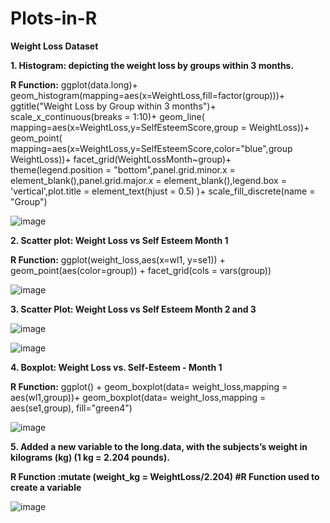 # Plots-in-R

**Weight Loss Dataset**

**1. Histogram: depicting the weight loss by groups within 3 months.**

**R Function:** ggplot(data.long)+ geom_histogram(mapping=aes(x=WeightLoss,fill=factor(group)))+
ggtitle("Weight Loss by Group within 3 months")+
scale_x_continuous(breaks = 1:10)+
geom_line( mapping=aes(x=WeightLoss,y=SelfEsteemScore,group = WeightLoss))+
geom_point( mapping=aes(x=WeightLoss,y=SelfEsteemScore,color="blue",group WeightLoss))+
facet_grid(WeightLossMonth~group)+
theme(legend.position = "bottom",panel.grid.minor.x = element_blank(),panel.grid.major.x = element_blank(),legend.box = 'vertical',plot.title = element_text(hjust = 0.5) )+
scale_fill_discrete(name = "Group")
 

![image](https://user-images.githubusercontent.com/15854238/147429051-afc51b4a-26b5-4c8d-9e1f-33578ac506a8.png)





**2. Scatter plot: Weight Loss vs Self Esteem Month 1**

**R Function:** ggplot(weight_loss,aes(x=wl1, y=se1)) + 
                            geom_point(aes(color=group)) + 
                            facet_grid(cols = vars(group))
		 
![image](https://user-images.githubusercontent.com/15854238/147429058-118c3f92-da2a-4df7-ba0d-ed7683a3cb16.png)


**3. Scatter Plot: Weight Loss vs Self Esteem Month 2 and 3**
      
![image](https://user-images.githubusercontent.com/15854238/147429064-160c089a-651e-4d65-bfbb-b5172e29a3a7.png)

![image](https://user-images.githubusercontent.com/15854238/147429077-9bf11801-8902-4cf7-b317-207e27ab7ef6.png)


**4. Boxplot: Weight Loss vs. Self-Esteem - Month 1**

**R Function:** ggplot() + 
     geom_boxplot(data= weight_loss,mapping = aes(wl1,group))+
     geom_boxplot(data= weight_loss,mapping = aes(se1,group), fill="green4")
     
![image](https://user-images.githubusercontent.com/15854238/147429092-c62c890f-97f5-499f-9241-5ceec9166a3e.png)
	 

**5. Added a new variable to the long.data, with the subjects’s weight in kilograms (kg) (1 kg = 2.204 pounds).**

**R Function :mutate (weight_kg = WeightLoss/2.204) #R Function used to create a variable**
      
![image](https://user-images.githubusercontent.com/15854238/147429100-cacf5fe6-1cd3-4e7f-8124-61d962464922.png)


	














